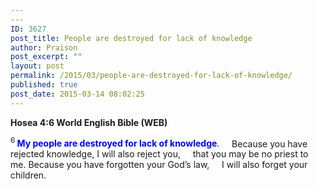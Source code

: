 ```yaml
---
---
ID: 3627
post_title: People are destroyed for lack of knowledge
author: Praison
post_excerpt: ""
layout: post
permalink: /2015/03/people-are-destroyed-for-lack-of-knowledge/
published: true
post_date: 2015-03-14 08:02:25
---
```

<strong><span class="passage-display-bcv">Hosea 4:6
</span><span class="passage-display-version">World English Bible (WEB)</span></strong>
<div class="poetry">
<p class="line"><span id="en-WEB-22140" class="text Hos-4-6"><sup class="versenum">6 </sup><span style="color: #0000ff;"><strong>My people are destroyed for lack of knowledge</strong></span>.</span>
<span class="indent-1"><span class="indent-1-breaks">    </span><span class="text Hos-4-6">Because you have rejected knowledge, I will also reject you,</span></span>
<span class="indent-1"><span class="indent-1-breaks">    </span><span class="text Hos-4-6">that you may be no priest to me.</span></span>
<span class="text Hos-4-6">Because you have forgotten your God’s law,</span>
<span class="indent-1"><span class="indent-1-breaks">    </span><span class="text Hos-4-6">I will also forget your children.</span></span></p>

</div>